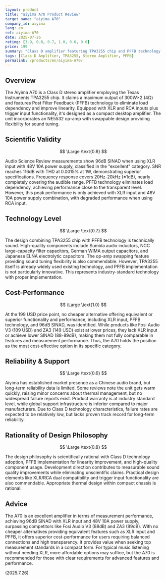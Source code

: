 ```yaml
---
layout: product
title: "aiyima A70 Product Review"
target_name: "aiyima A70"
company_id: aiyima
lang: en
ref: aiyima-A70
date: 2025-07-26
rating: [3.9, 0.8, 0.7, 1.0, 0.6, 0.8]
price: 199
summary: "Class D amplifier featuring TPA3255 chip and PFFB technology. Excellent measurement performance with superior cost-performance in its feature set."
tags: [Class D Amplifier, TPA3255, Stereo Amplifier, PFFB]
permalink: /products/en/aiyima-A70/
---
```


## Overview

The Aiyima A70 is a Class D stereo amplifier employing the Texas Instruments TPA3255 chip. It claims a maximum output of 300W×2 (4Ω) and features Post Filter Feedback (PFFB) technology to eliminate load dependency and improve linearity. Equipped with XLR and RCA inputs plus trigger input functionality, it's designed as a compact desktop amplifier. The unit incorporates an NE5532 op-amp with swappable design providing flexibility for sound tuning.

## Scientific Validity

$$ \Large \text{0.8} $$

Audio Science Review measurements show 96dB SINAD when using XLR input with 48V 10A power supply, classified in the "excellent" category. SNR reaches 116dB with THD at 0.0015% at 1W, demonstrating superior specifications. Frequency response covers 20Hz-20kHz (±1dB), nearly completely covering the audible range. PFFB technology eliminates load dependency, achieving performance close to the transparent level. However, this peak performance is only achieved with XLR input and 48V 10A power supply combination, with degraded performance when using RCA input.

## Technology Level

$$ \Large \text{0.7} $$

The design combining TPA3255 chip with PFFB technology is technically sound. High-quality components include Sumida audio inductors, NCC large-capacity filter capacitors, German WIMA output capacitors, and Japanese ELNA electrolytic capacitors. The op-amp swapping feature providing sound tuning flexibility is also commendable. However, TPA3255 itself is already widely used existing technology, and PFFB implementation is not particularly innovative. This represents industry-standard technology with proper implementation.

## Cost-Performance

$$ \Large \text{1.0} $$

At the 199 USD price point, no cheaper alternative offering equivalent or superior functionality and performance, including XLR input, PFFB technology, and 96dB SINAD, was identified. While products like Fosi Audio V3 (109 USD) and ZA3 (149 USD) exist at lower prices, they lack XLR input or achieve lower SINAD (88-89dB), making them not fully comparable in features and measurement performance. Thus, the A70 holds the position as the most cost-effective option in its specific category.

## Reliability & Support

$$ \Large \text{0.6} $$

Aiyima has established market presence as a Chinese audio brand, but long-term reliability data is limited. Some reviews note the unit gets warm quickly, raising minor concerns about thermal management, but no widespread failure reports exist. Product warranty is at industry standard level, while global support infrastructure is inferior compared to major manufacturers. Due to Class D technology characteristics, failure rates are expected to be relatively low, but lacks proven track record for long-term reliability.

## Rationality of Design Philosophy

$$ \Large \text{0.8} $$

The design philosophy is scientifically rational with Class D technology adoption, PFFB implementation for linearity improvement, and high-quality component usage. Development direction contributes to measurable sound quality improvements while eliminating unscientific claims. Practical design elements like XLR/RCA dual compatibility and trigger input functionality are also commendable. Appropriate thermal design within compact chassis is rational.

## Advice

The A70 is an excellent amplifier in terms of measurement performance, achieving 96dB SINAD with XLR input and 48V 10A power supply, surpassing competitors like Fosi Audio V3 (88dB) and ZA3 (89dB). With no cheaper alternatives providing equivalent features such as XLR input and PFFB, it offers superior cost-performance for users requiring balanced connections and high transparency. It provides value when seeking top measurement standards in a compact form. For typical music listening without needing XLR, more affordable options may suffice, but the A70 is recommended for those with clear requirements for advanced features and performance.

(2025.7.26)
